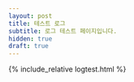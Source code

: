 ```yaml
---
layout: post
title: 테스트 로그
subtitle: 로그 테스트 페이지입니다.
hidden: true
draft: true
---
```

{% include_relative logtest.html %}
